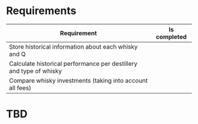 # Requirements

| Requirement                                                        | Is completed |
| ------------------------------------------------------------------ | ------------ |
| Store historical information about each whisky and Q               |              |
| Calculate historical performance per destillery and type of whisky |              |
| Compare whisky investments (taking into account all fees)          |              |

# TBD

